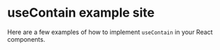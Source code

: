 # useContain example site

Here are a few examples of how to implement `useContain` in your React components.
